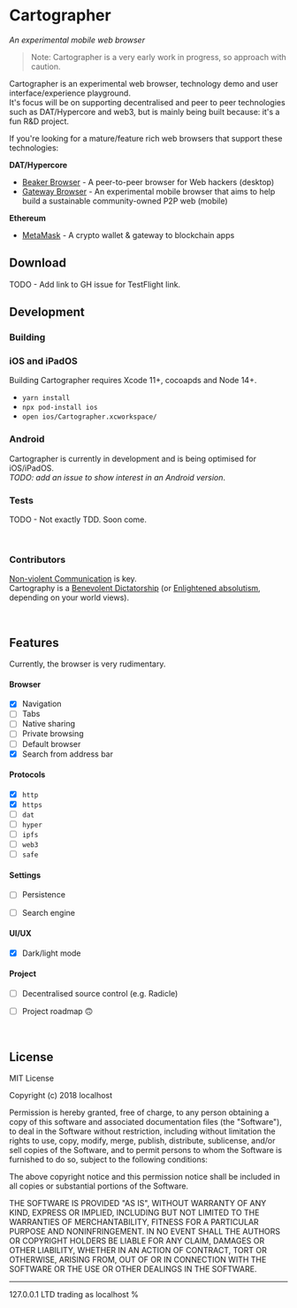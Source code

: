 # Cartographer
_An experimental mobile web browser_

> Note: Cartographer is a very early work in progress, so approach with caution.

Cartographer is an experimental web browser, technology demo and user interface/experience playground.  
It's focus will be on supporting decentralised and peer to peer technologies such as DAT/Hypercore and web3, but is mainly being built because: it's a fun R&D project.

If you're looking for a mature/feature rich web browsers that support these technologies:

**DAT/Hypercore**

* [Beaker Browser](https://beakerbrowser.com/) - A peer-to-peer browser for Web hackers (desktop)
* [Gateway Browser](https://twitter.com/GatewayBrowser) - An experimental mobile browser that aims to help build a sustainable community-owned P2P web (mobile)

**Ethereum**

- [MetaMask](https://metamask.io/) - A crypto wallet & gateway to blockchain apps



## Download

TODO - Add link to GH issue for TestFlight link.  


## Development

### Building

### iOS and iPadOS

Building Cartographer requires Xcode 11+, cocoapds and Node 14+.

* `yarn install`
* `npx pod-install ios`
* `open ios/Cartographer.xcworkspace/`

### Android 

Cartographer is currently in development and is being optimised for iOS/iPadOS.  
_TODO: add an issue to show interest in an Android version_. 



### Tests 

TODO - Not exactly TDD. Soon come.

&nbsp;


### Contributors

[Non-violent Communication](https://www.cnvc.org/learn-nvc/what-is-nvc) is key.  
Cartography is a [Benevolent Dictatorship](https://en.wikipedia.org/wiki/Benevolent_dictator_for_life) (or [Enlightened absolutism](https://en.wikipedia.org/wiki/Enlightened_absolutism), depending on your world views). 

&nbsp;



## Features

Currently, the browser is very rudimentary.

#### Browser  

- [x] Navigation
- [ ] Tabs
- [ ] Native sharing
- [ ] Private browsing
- [ ] Default browser
- [x] Search from address bar

#### Protocols

- [x] `http`
- [x] `https`
- [ ] `dat`
- [ ] `hyper`
- [ ] `ipfs`
- [ ] `web3`
- [ ] `safe`

#### Settings

- [ ] Persistence
- [ ] Search engine


#### UI/UX

- [x] Dark/light mode

#### Project

- [ ] Decentralised source control (e.g. Radicle)
- [ ] Project roadmap 🙃


&nbsp;


## License

MIT License

Copyright (c) 2018 localhost

Permission is hereby granted, free of charge, to any person obtaining a copy of this software and associated documentation files (the "Software"), to deal in the Software without restriction, including without limitation the rights to use, copy, modify, merge, publish, distribute, sublicense, and/or sell copies of the Software, and to permit persons to whom the Software is furnished to do so, subject to the following conditions:

The above copyright notice and this permission notice shall be included in all copies or substantial portions of the Software.

THE SOFTWARE IS PROVIDED "AS IS", WITHOUT WARRANTY OF ANY KIND, EXPRESS OR IMPLIED, INCLUDING BUT NOT LIMITED TO THE WARRANTIES OF MERCHANTABILITY, FITNESS FOR A PARTICULAR PURPOSE AND NONINFRINGEMENT. IN NO EVENT SHALL THE AUTHORS OR COPYRIGHT HOLDERS BE LIABLE FOR ANY CLAIM, DAMAGES OR OTHER LIABILITY, WHETHER IN AN ACTION OF CONTRACT, TORT OR OTHERWISE, ARISING FROM, OUT OF OR IN CONNECTION WITH THE SOFTWARE OR THE USE OR OTHER DEALINGS IN THE SOFTWARE.

---

127.0.0.1 LTD trading as localhost %